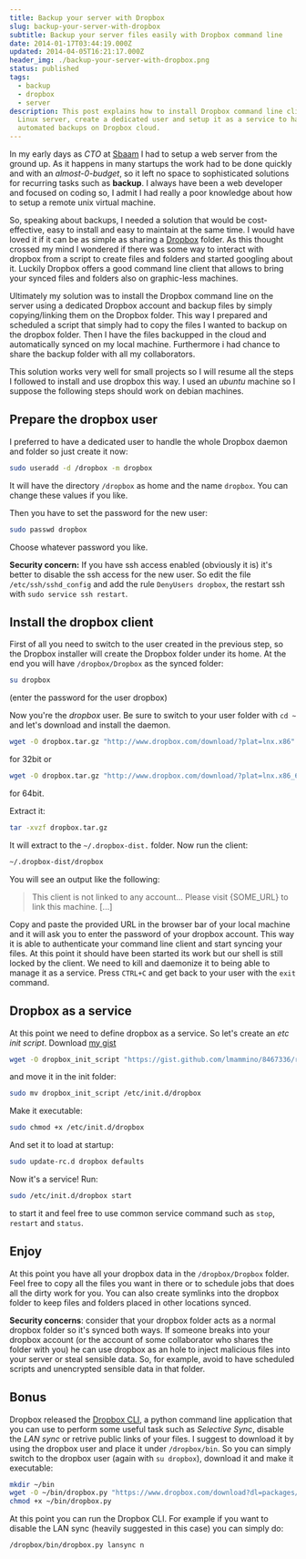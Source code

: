 ```yaml
---
title: Backup your server with Dropbox
slug: backup-your-server-with-dropbox
subtitle: Backup your server files easily with Dropbox command line
date: 2014-01-17T03:44:19.000Z
updated: 2014-04-05T16:21:17.000Z
header_img: ./backup-your-server-with-dropbox.png
status: published
tags:
  - backup
  - dropbox
  - server
description: This post explains how to install Dropbox command line client on a
  Linux server, create a dedicated user and setup it as a service to have
  automated backups on Dropbox cloud.
---
```


In my early days as _CTO_ at [Sbaam](http://sbaam.com) I had to setup a web server from the ground up. As it happens in many startups the work had to be done quickly and with an _almost-0-budget_, so it left no space to sophisticated solutions for recurring tasks such as **backup**. I always have been a web developer and focused on coding so, I admit I had really a poor knowledge about how to setup a remote unix virtual machine.

So, speaking about backups, I needed a solution that would be cost-effective, easy to install and easy to maintain at the same time. I would have loved it if it can be as simple as sharing a [Dropbox](https://db.tt/ref37L7) folder. As this thought crossed my mind I wondered if there was some way to interact with dropbox from a script to create files and folders and started googling about it. Luckily Dropbox offers a good command line client that allows to bring your synced files and folders also on graphic-less machines.

Ultimately my solution was to install the Dropbox command line on the server using a dedicated Dropbox account and backup files by simply copying/linking them on the Dropbox folder. This way I prepared and scheduled a script that simply had to copy the files I wanted to backup on the dropbox folder. Then I have the files backupped in the cloud and automatically synced on my local machine. Furthermore i had chance to share the backup folder with all my collaborators.

This solution works very well for small projects so I will resume all the steps I followed to install and use dropbox this way. I used an _ubuntu_ machine so I suppose the following steps should work on debian machines.

## Prepare the dropbox user

I preferred to have a dedicated user to handle the whole Dropbox daemon and folder so just create it now:

```bash
sudo useradd -d /dropbox -m dropbox
```

It will have the directory `/dropbox` as home and the name `dropbox`. You can change these values if you like.

Then you have to set the password for the new user:

```bash
sudo passwd dropbox
```

Choose whatever password you like.

**Security concern:** If you have ssh access enabled (obviously it is) it's better to disable the ssh access for the new user. So edit the file `/etc/ssh/sshd_config` and add the rule `DenyUsers dropbox`, the restart ssh with `sudo service ssh restart`.

## Install the dropbox client

First of all you need to switch to the user created in the previous step, so the Dropbox installer will create the Dropbox folder under its home. At the end you will have `/dropbox/Dropbox` as the synced folder:

```bash
su dropbox
```

(enter the password for the user dropbox)

Now you're the _dropbox_ user. Be sure to switch to your user folder with `cd ~` and let's download and install the daemon.

```bash
wget -O dropbox.tar.gz "http://www.dropbox.com/download/?plat=lnx.x86"
```

for 32bit or

```bash
wget -O dropbox.tar.gz "http://www.dropbox.com/download/?plat=lnx.x86_64"
```

for 64bit.

Extract it:

```bash
tar -xvzf dropbox.tar.gz
```

It will extract to the `~/.dropbox-dist.` folder. Now run the client:

```bash
~/.dropbox-dist/dropbox
```

You will see an output like the following:

> This client is not linked to any account...
> Please visit {SOME_URL} to link this machine. [...]

Copy and paste the provided URL in the browser bar of your local machine and it will ask you to enter the password of your dropbox account. This way it is able to authenticate your command line client and start syncing your files. At this point it should have been started its work but our shell is still locked by the client. We need to kill and daemonize it to being able to manage it as a service. Press `CTRL+C` and get back to your user with the `exit` command.

## Dropbox as a service

At this point we need to define dropbox as a service. So let's create an _etc init script_. Download [my gist](https://gist.github.com/lmammino/8467336)

```bash
wget -O dropbox_init_script "https://gist.github.com/lmammino/8467336/raw/dropbox"
```

and move it in the init folder:

```bash
sudo mv dropbox_init_script /etc/init.d/dropbox
```

Make it executable:

```bash
sudo chmod +x /etc/init.d/dropbox
```

And set it to load at startup:

```bash
sudo update-rc.d dropbox defaults
```

Now it's a service! Run:

```bash
sudo /etc/init.d/dropbox start
```

to start it and feel free to use common service command such as `stop`, `restart` and `status`.

## Enjoy

At this point you have all your dropbox data in the `/dropbox/Dropbox` folder. Feel free to copy all the files you want in there or to schedule jobs that does all the dirty work for you. You can also create symlinks into the dropbox folder to keep files and folders placed in other locations synced.

**Security concerns**: consider that your dropbox folder acts as a normal dropbox folder so it's synced both ways. If someone breaks into your dropbox account (or the account of some collaborator who shares the folder with you) he can use dropbox as an hole to inject malicious files into your server or steal sensible data. So, for example, avoid to have scheduled scripts and unencrypted sensible data in that folder.

## Bonus

Dropbox released the [Dropbox CLI](https://www.dropbox.com/download?dl=packages/dropbox.py), a python command line application that you can use to perform some useful task such as _Selective Sync_, disable the _LAN sync_ or retrive public links of your files. I suggest to download it by using the dropbox user and place it under `/dropbox/bin`. So you can simply switch to the dropbox user (again with `su dropbox`), download it and make it executable:

```bash
mkdir ~/bin
wget -O ~/bin/dropbox.py "https://www.dropbox.com/download?dl=packages/dropbox.py"
chmod +x ~/bin/dropbox.py
```

At this point you can run the Dropbox CLI. For example if you want to disable the LAN sync (heavily suggested in this case) you can simply do:

```bash
/dropbox/bin/dropbox.py lansync n
```

